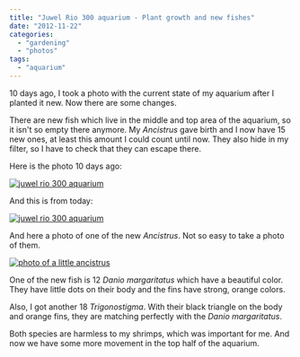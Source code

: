 ```yaml
---
title: "Juwel Rio 300 aquarium - Plant growth and new fishes"
date: "2012-11-22"
categories: 
  - "gardening"
  - "photos"
tags: 
  - "aquarium"
---
```


10 days ago, I took a photo with the current state of my aquarium after I planted it new. Now there are some changes.

There are new fish which live in the middle and top area of the aquarium, so it isn't so empty there anymore. My _Ancistrus_ gave birth and I now have 15 new ones, at least this amount I could count until now. They also hide in my filter, so I have to check that they can escape there.

Here is the photo 10 days ago:

[![juwel rio 300 aquarium](images/Neue_Pflanzen-1024x683.jpg)](https://www.cronj.de/?attachment_id=2390#main)

And this is from today:

[![juwel rio 300 aquarium](images/IMG_2675-1024x682.jpg)](https://www.cronj.de/?attachment_id=2391#main)

And here a photo of one of the new _Ancistrus_. Not so easy to take a photo of them.

[![photo of a little ancistrus](images/IMG_2676-1024x682.jpg)](https://www.cronj.de/?attachment_id=2392#main)

One of the new fish is 12 _Danio margaritatus_ which have a beautiful color. They have little dots on their body and the fins have strong, orange colors.

Also, I got another 18 _Trigonostigma_. With their black triangle on the body and orange fins, they are matching perfectly with the _Danio margaritatus_.

Both species are harmless to my shrimps, which was important for me. And now we have some more movement in the top half of the aquarium.
